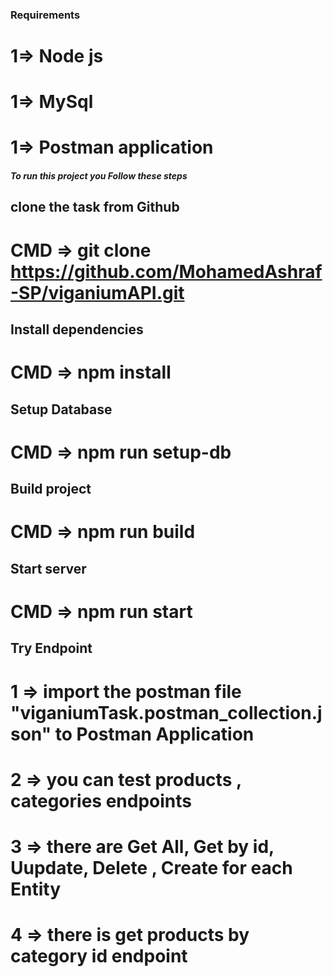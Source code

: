 
### Requirements  
# 1=> Node js
# 1=> MySql
# 1=> Postman application

##### To run this project you Follow these steps 

## clone the task from Github 
# CMD =>  git clone  https://github.com/MohamedAshraf-SP/viganiumAPI.git


## Install dependencies
# CMD =>  npm install

## Setup Database
# CMD =>  npm run setup-db

## Build project
# CMD =>  npm run build

## Start server
# CMD =>  npm run start

## Try Endpoint 
# 1 =>  import the postman file "viganiumTask.postman_collection.json" to Postman Application
# 2 =>  you can test products , categories endpoints 
# 3 =>  there are Get All, Get by id, Uupdate, Delete , Create for each Entity
# 4 =>  there is get products by category id endpoint


